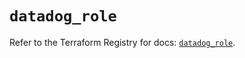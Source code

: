 # `datadog_role`

Refer to the Terraform Registry for docs: [`datadog_role`](https://registry.terraform.io/providers/datadog/datadog/3.60.0/docs/resources/role).
